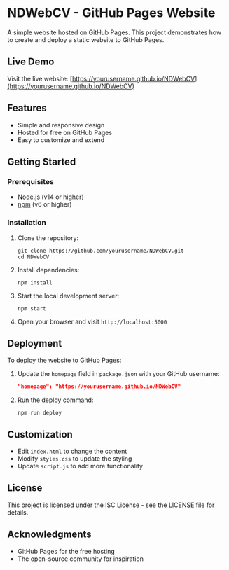# NDWebCV - GitHub Pages Website

A simple website hosted on GitHub Pages. This project demonstrates how to create and deploy a static website to GitHub Pages.

## Live Demo

Visit the live website: [https://yourusername.github.io/NDWebCV](https://yourusername.github.io/NDWebCV)

## Features

- Simple and responsive design
- Hosted for free on GitHub Pages
- Easy to customize and extend

## Getting Started

### Prerequisites

- [Node.js](https://nodejs.org/) (v14 or higher)
- [npm](https://www.npmjs.com/) (v6 or higher)

### Installation

1. Clone the repository:
   ```
   git clone https://github.com/yourusername/NDWebCV.git
   cd NDWebCV
   ```

2. Install dependencies:
   ```
   npm install
   ```

3. Start the local development server:
   ```
   npm start
   ```

4. Open your browser and visit `http://localhost:5000`

## Deployment

To deploy the website to GitHub Pages:

1. Update the `homepage` field in `package.json` with your GitHub username:
   ```json
   "homepage": "https://yourusername.github.io/NDWebCV"
   ```

2. Run the deploy command:
   ```
   npm run deploy
   ```

## Customization

- Edit `index.html` to change the content
- Modify `styles.css` to update the styling
- Update `script.js` to add more functionality

## License

This project is licensed under the ISC License - see the LICENSE file for details.

## Acknowledgments

- GitHub Pages for the free hosting
- The open-source community for inspiration 
